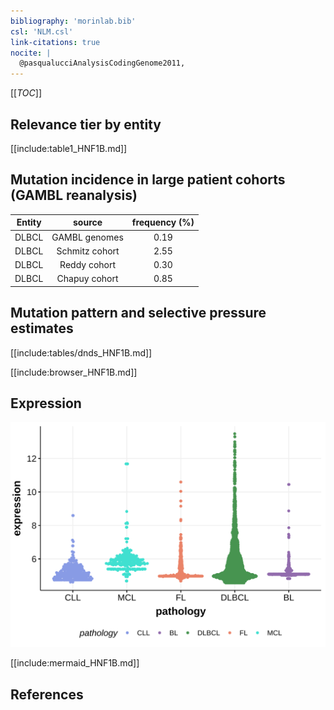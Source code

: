 ```yaml
---
bibliography: 'morinlab.bib'
csl: 'NLM.csl'
link-citations: true
nocite: |
  @pasqualucciAnalysisCodingGenome2011, 
---
```

[[_TOC_]]


## Relevance tier by entity

[[include:table1_HNF1B.md]]

## Mutation incidence in large patient cohorts (GAMBL reanalysis)

|Entity|source        |frequency (%)|
|:------:|:--------------:|:-------------:|
|DLBCL |GAMBL genomes |0.19         |
|DLBCL |Schmitz cohort|2.55         |
|DLBCL |Reddy cohort  |0.30         |
|DLBCL |Chapuy cohort |0.85         |

## Mutation pattern and selective pressure estimates

[[include:tables/dnds_HNF1B.md]]




[[include:browser_HNF1B.md]]

## Expression
![](images/gene_expression/HNF1B_by_pathology.svg)
<!-- ORIGIN: pasqualucciAnalysisCodingGenome2011 -->
<!-- DLBCL: pasqualucciAnalysisCodingGenome2011 -->

[[include:mermaid_HNF1B.md]]

## References

